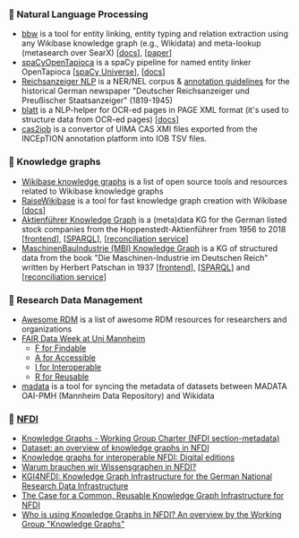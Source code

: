 <!--
**shigapov/shigapov** is a ✨ _special_ ✨ repository because its `README.md` (this file) appears on your GitHub profile.

Here are some ideas to get you started:

- 🔭 I’m currently working on ...
- 🌱 I’m currently learning ...
- 👯 I’m looking to collaborate on ...
- 🤔 I’m looking for help with ...
- 💬 Ask me about ...
- 📫 How to reach me: ...
- 😄 Pronouns: ...
- ⚡ Fun fact: ...
-->
### 🌱 Natural Language Processing

* [bbw](https://github.com/UB-Mannheim/bbw) is a tool for entity linking, entity typing and relation extraction using any Wikibase knowledge graph (e.g., Wikidata) and meta-lookup (metasearch over SearX) [[docs](https://ub-mannheim.github.io/bbw/)], [[paper](http://ceur-ws.org/Vol-2775/paper2.pdf)]
* [spaCyOpenTapioca](https://github.com/UB-Mannheim/spacyopentapioca) is a spaCy pipeline for named entity linker OpenTapioca [[spaCy Universe](https://spacy.io/universe/project/spacyopentapioca)], [[docs](https://ub-mannheim.github.io/spacyopentapioca/docs/index.html)]
* [Reichsanzeiger NLP](https://github.com/UB-Mannheim/reichsanzeiger-nlp) is a NER/NEL corpus & [annotation guidelines](https://ub-mannheim.github.io/reichsanzeiger-nlp) for the historical German newspaper "Deutscher Reichsanzeiger und Preußischer Staatsanzeiger" (1819-1945)
* [blatt](https://github.com/UB-Mannheim/blatt) is a NLP-helper for OCR-ed pages in PAGE XML format (it's used to structure data from OCR-ed pages) [[docs](https://ub-mannheim.github.io/blatt)]
* [cas2iob](https://github.com/UB-Mannheim/cas2iob) is a convertor of UIMA CAS XMI files exported from the INCEpTION annotation platform into IOB TSV files.

### 🌱 Knowledge graphs

* [Wikibase knowledge graphs](https://github.com/shigapov/wikibase-knowledge-graphs) is a list of open source tools and resources related to Wikibase knowledge graphs
* [RaiseWikibase](https://github.com/UB-Mannheim/RaiseWikibase) is a tool for fast knowledge graph creation with Wikibase [[docs](https://ub-mannheim.github.io/RaiseWikibase)]
* [Aktienführer Knowledge Graph](https://github.com/UB-Mannheim/Aktienfuehrer-KG) is a (meta)data KG for the German listed stock companies from the Hoppenstedt-Aktienführer from 1956 to 2018 [[frontend](https://akf.kgi.uni-mannheim.de)], [[SPARQL](https://query.akf.kgi.uni-mannheim.de)], [[reconciliation service](https://rec.akf.kgi.uni-mannheim.de)]
* [MaschinenBauIndustrie (MBI) Knowledge Graph](https://github.com/UB-Mannheim/Maschinen-Industrie) is a KG of structured data from the book "Die Maschinen-Industrie im Deutschen Reich" written by Herbert Patschan in 1937 [[frontend](https://mbi.kgi.uni-mannheim.de)], [[SPARQL](https://query.mbi.kgi.uni-mannheim.de)] and [[reconciliation service](https://rec.mbi.kgi.uni-mannheim.de)]

### 🌱 Research Data Management

* [Awesome RDM](https://github.com/UB-Mannheim/awesome-RDM) is a list of awesome RDM resources for researchers and organizations
* [FAIR Data Week at Uni Mannheim](https://github.com/UB-Mannheim/FAIR-Data-Week)
   * [F for Findable](https://doi.org/10.5281/zenodo.7984881)
   * [A for Accessible](https://doi.org/10.5281/zenodo.7989605)
   * [I for Interoperable](https://doi.org/10.5281/zenodo.7993735)
   * [R for Reusable](https://doi.org/10.5281/zenodo.7997250)
* [madata](https://github.com/UB-Mannheim/madata) is a tool for syncing the metadata of datasets between MADATA OAI-PMH (Mannheim Data Repository) and Wikidata

### 🌱 [NFDI](https://www.nfdi.de)

* [Knowledge Graphs - Working Group Charter (NFDI section-metadata)](https://doi.org/10.5281/zenodo.7228954)
* [Dataset: an overview of knowledge graphs in NFDI](https://doi.org/10.5281/zenodo.8124285)
* [Knowledge graphs for interoperable NFDI: Digital editions](https://doi.org/10.5281/zenodo.7643213)
* [Warum brauchen wir Wissensgraphen in NFDI?](https://doi.org/10.5281/zenodo.7919338)
* [KGI4NFDI: Knowledge Graph Infrastructure for the German National Research Data Infrastructure](https://doi.org/10.5281/zenodo.8337432)
* [The Case for a Common, Reusable Knowledge Graph Infrastructure for NFDI](https://doi.org/10.52825/cordi.v1i.266)
* [Who is using Knowledge Graphs in NFDI? An overview by the Working Group "Knowledge Graphs"](https://doi.org/10.5281/zenodo.8332776)

